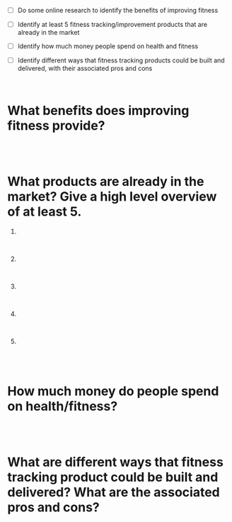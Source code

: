 - [ ] Do some online research to identify the benefits of improving fitness

- [ ] Identify at least 5 fitness tracking/improvement products that are already in the market

- [ ] Identify how much money people spend on health and fitness

- [ ] Identify different ways that fitness tracking products could be built and delivered, with their associated pros and cons

<br>

# What benefits does improving fitness provide?


<br>
<br>

# What products are already in the market? Give a high level overview of at least 5.

1. 

<br>

2. 

<br>

3. 

<br>

4. 

<br>

5. 


<br>
<br>

# How much money do people spend on health/fitness?

<br>
<br>

# What are different ways that fitness tracking product could be built and delivered? What are the associated pros and cons?


<br>
<br>